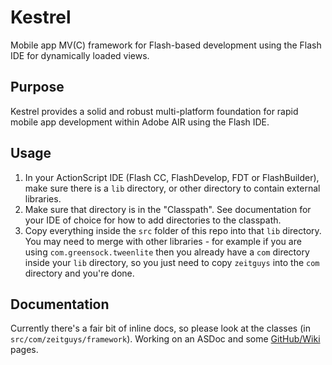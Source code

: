 # Kestrel

Mobile app MV(C) framework for Flash-based development using the Flash IDE for dynamically loaded views.

## Purpose

Kestrel provides a solid and robust multi-platform foundation for rapid mobile app development within Adobe AIR using the Flash IDE. 

## Usage

1. In your ActionScript IDE (Flash CC, FlashDevelop, FDT or FlashBuilder), make sure there is a `lib` directory, or other directory to contain external libraries.
2. Make sure that directory is in the "Classpath". See documentation for your IDE of choice for how to add directories to the classpath.
3. Copy everything inside the `src` folder of this repo into that `lib` directory. You may need to merge with other libraries - for example if you are using `com.greensock.tweenlite` then you already have a `com` directory inside your `lib` directory, so you just need to copy `zeitguys` into the `com` directory and you're done.

## Documentation

Currently there's a fair bit of inline docs, so please look at the classes (in `src/com/zeitguys/framework`). Working on an ASDoc and some [GitHub/Wiki](https://github.com/TomAuger/kestrel/wiki) pages.

